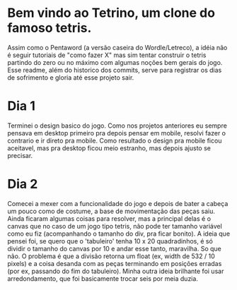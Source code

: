 # Bem vindo ao Tetrino, um clone do famoso tetris.

Assim como o Pentaword (a versão caseira do Wordle/Letreco), a idéia não é seguir tutoriais de "como fazer X" mas sim tentar construir o tetris partindo do zero ou no máximo com algumas noções bem gerais do jogo. Esse readme, além do historico dos commits, serve para registrar os dias de sofrimento e gloria até esse projeto sair.

# Dia 1

Terminei o design basico do jogo. Como nos projetos anteriores eu sempre pensava em desktop primeiro pra depois pensar em mobile, resolvi fazer o contrario e ir direto pra mobile. Como resultado o design pra mobile ficou aceitavel, mas pra desktop ficou meio estranho, mas depois ajusto se precisar.

# Dia 2

Comecei a mexer com a funcionalidade do jogo e depois de bater a cabeça um pouco como de costume, a base de movimentação das peças saiu. Ainda ficaram algumas coisas para resolver, mas a principal delas é o canvas que no caso de um jogo tipo tetris, não pode ter
tamanho variável como eu fiz (acompanhando o tamanho do div, pra ficar bonito). A ideia que pensei foi, se quero que o 'tabuleiro' 
tenha 10 x 20 quadradinhos, é só dividir o tamanho do canvas por 10 e andar esse tanto, maravilha. So que não. O problema é que a divisão retorna um float (ex, width de 532 / 10 pixels) e a coisa desanda com as peças terminando em posições erradas (por ex, passando do fim do tabuleiro). Minha outra ideia brilhante foi usar arredondamento, que foi basicamente trocar seis por meia duzia. 